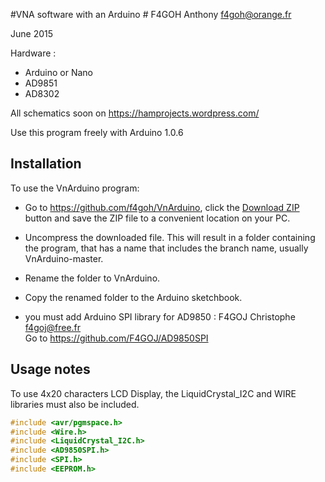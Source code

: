 #VNA software with an Arduino #
F4GOH Anthony f4goh@orange.fr <br>

June 2015

  Hardware :
- Arduino or Nano
- AD9851
- AD8302

All schematics soon on https://hamprojects.wordpress.com/ 

Use this program freely with Arduino 1.0.6

## Installation ##
To use the VnArduino program:  
- Go to https://github.com/f4goh/VnArduino, click the [Download ZIP](https://github.com/f4goh/VnArduino/archive/master.zip) button and save the ZIP file to a convenient location on your PC.
- Uncompress the downloaded file.  This will result in a folder containing the program, that has a name that includes the branch name, usually VnArduino-master.
- Rename the folder to  VnArduino.
- Copy the renamed folder to the Arduino sketchbook\.

- you must add Arduino SPI library for AD9850 : F4GOJ Christophe f4goj@free.fr <br>
  Go to https://github.com/F4GOJ/AD9850SPI

## Usage notes ##


To use 4x20 characters LCD Display, the LiquidCrystal_I2C and WIRE libraries must also be included.


```c++
#include <avr/pgmspace.h>
#include <Wire.h>
#include <LiquidCrystal_I2C.h>
#include <AD9850SPI.h>
#include <SPI.h>
#include <EEPROM.h>
```
